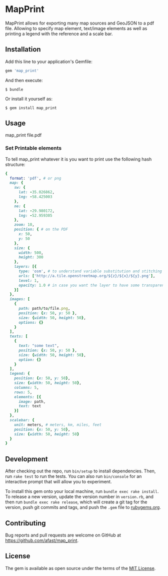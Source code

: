 # MapPrint

MapPrint allows for exporting many map sources and GeoJSON to a pdf file. Allowing to specify map element, text/image elements as well as printing a legend with the reference and a scale bar.

## Installation

Add this line to your application's Gemfile:

```ruby
gem 'map_print'
```

And then execute:

    $ bundle

Or install it yourself as:

    $ gem install map_print

## Usage

map_print file.pdf

### Set Printable elements

To tell map_print whatever it is you want to print use the following hash structure:

```ruby
{
  format: 'pdf', # or png
  map: {
    sw: {
      lat: -35.026862,
      lng: -58.425003
    },
    ne: {
      lat: -29.980172,
      lng: -52.959305
    },
    zoom: 10,
    position: { # on the PDF
      x: 50,
      y: 50
    },
    size: {
      width: 500,
      height: 300
    },
    layers: [{
      type: 'osm', # to understand variable substitution and stitching toghether the final image
      urls: ['http://a.tile.openstreetmap.org/${z}/${x}/${y}.png'],
      level: 1,
      opacity: 1.0 # in case you want the layer to have some transparency
    }]
  },
  images: [
    {
      path: path/to/file.png,
      position: {x: 50, y: 50 },
      size: {width: 50, height: 50},
      options: {}
    }
  ],
  texts: [
    {
      text: "some text",
      position: {x: 50, y: 50 },
      size: {width: 50, height: 50},
      option: {}
    }
  ],
  legend: {
    position: {x: 50, y: 50},
    size: {width: 50, height: 50},
    columns: 5,
    rows: 5,
    elements: [{
      image: path,
      text: text
    }]
  },
  scalebar: {
    unit: meters, # meters, km, miles, feet
    position: {x: 50, y: 50},
    size: {width: 50, height: 50}
  }
}
```

## Development

After checking out the repo, run `bin/setup` to install dependencies. Then, run `rake test` to run the tests. You can also run `bin/console` for an interactive prompt that will allow you to experiment.

To install this gem onto your local machine, run `bundle exec rake install`. To release a new version, update the version number in `version.rb`, and then run `bundle exec rake release`, which will create a git tag for the version, push git commits and tags, and push the `.gem` file to [rubygems.org](https://rubygems.org).

## Contributing

Bug reports and pull requests are welcome on GitHub at https://github.com/afast/map_print.


## License

The gem is available as open source under the terms of the [MIT License](http://opensource.org/licenses/MIT).

